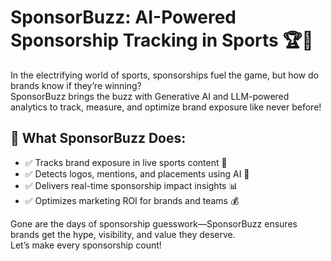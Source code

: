 # SponsorBuzz: AI-Powered Sponsorship Tracking in Sports 🏆🚀

In the electrifying world of sports, sponsorships fuel the game, but how do brands know if they’re winning?  
SponsorBuzz brings the buzz with Generative AI and LLM-powered analytics to track, measure, and optimize brand exposure like never before!

## 🎯 What SponsorBuzz Does:
- ✅ Tracks brand exposure in live sports content 🎥
- ✅ Detects logos, mentions, and placements using AI 🤖
- ✅ Delivers real-time sponsorship impact insights 📊
- ✅ Optimizes marketing ROI for brands and teams 💰

Gone are the days of sponsorship guesswork—SponsorBuzz ensures brands get the hype, visibility, and value they deserve.  
Let’s make every sponsorship count!